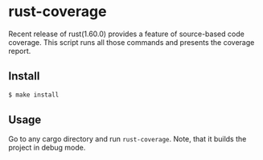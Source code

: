 # rust-coverage

Recent release of rust(1.60.0) provides a feature of source-based code coverage.
This script runs all those commands and presents the coverage report.

## Install

```bash
$ make install
```

## Usage

Go to any cargo directory and run `rust-coverage`. Note, that it builds the
project in debug mode.
